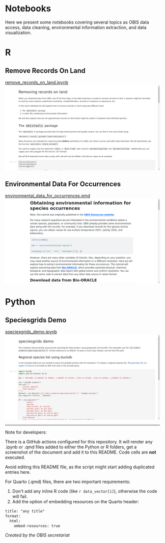 # Notebooks

Here we present some notebooks covering several topics as OBIS data access, data cleaning, environmental information extraction, and data visualization.

# R
## Remove Records On Land
[remove_records_on_land.ipynb](R/remove_records_on_land.ipynb)
![Remove Records On Land](screenshots/remove_records_on_land.png)

## Environmental Data For Occurrences
[environmental_data_for_occurrences.qmd](R/environmental_data_for_occurrences.qmd)
![Environmental Data For Occurrences](screenshots/environmental_data_for_occurrences.png)






# Python
## Speciesgrids Demo
[speciesgrids_demo.ipynb](Python/speciesgrids_demo.ipynb)
![Speciesgrids Demo](screenshots/speciesgrids_demo.png)





------

Note for developers:

There is a GitHub actions configured for this repository. It will render any .ipynb or .qmd files added to either the Python or R folders, get a screenshot of the document and add it to this README. Code cells are **not** executed.

Avoid editing this README file, as the script might start adding duplicated entries here.

For Quarto (.qmd) files, there are two important requirements:

1. Don't add any inline R code (like `r data_vector[1]`), otherwise the code will fail.
2. Add the option of embedding resources on the Quarto header:

``` {bash}
title: "any title"
format: 
  html:
    embed-resources: true
```

_Created by the OBIS secretariat_